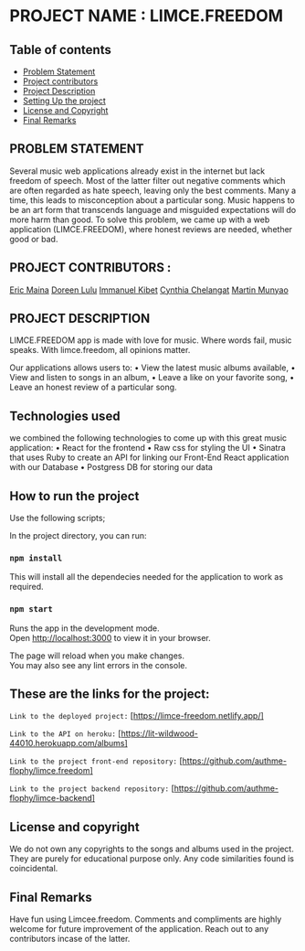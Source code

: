# PROJECT NAME : LIMCE.FREEDOM

## Table of contents
* [Problem Statement](#PROBLEM-STATEMENT)
* [Project contributors](#PROJECT-CONTRIBUTORS)
* [Project Description](#PROJECT-DESCRIPTION)
* [Setting Up the project](#How-to-run-the-project)
* [License and Copyright](#License-and-copyright)
* [Final Remarks](#final-remarks)


## PROBLEM STATEMENT
Several music web applications already exist in the internet but lack freedom of speech. Most of the latter filter out negative comments which are often regarded as hate speech, leaving only the best comments. Many a time, this leads to misconception about a particular song. Music happens to be an art form that transcends language and misguided expectations will do more harm than good.
To solve this problem, we came up with a web application (LIMCE.FREEDOM), where honest reviews are needed, whether good or bad. 

## PROJECT CONTRIBUTORS :

<a href="https://github.com/authme-flophy">Eric Maina</a>
<a href="https://github.com/doreenlulu">Doreen Lulu</a>
<a href="https://github.com/iamkibeh">Immanuel Kibet</a>
<a href="https://github.com/chelahcynthia">Cynthia Chelangat</a>
<a href="https://github.com/codertinie">Martin Munyao</a>


## PROJECT DESCRIPTION
LIMCE.FREEDOM app is made with love for music. Where words fail, music speaks. With limce.freedom, all opinions matter. 

Our applications allows users to: 
    • View the latest music albums available,
    • View and listen to songs in an album,
    • Leave a like on your favorite song,
    • Leave an honest review of a particular song.

## Technologies used
we combined the following technologies to come up with this great music application:
    • React for the frontend 
    • Raw css for styling the UI
    • Sinatra that uses Ruby to create an API for linking our Front-End React application with our Database
    • Postgress DB for storing our data

## How to run the project

Use the following scripts;

In the project directory, you can run:

### `npm install`

This will install all the dependecies needed for the application to work as required.

### `npm start`

Runs the app in the development mode.\
Open [http://localhost:3000](http://localhost:3000) to view it in your browser.

The page will reload when you make changes.\
You may also see any lint errors in the console.

## These are the links for the project:

`Link to the deployed project:`
[https://limce-freedom.netlify.app/]

`Link to the API on heroku:`
[https://lit-wildwood-44010.herokuapp.com/albums]

`Link to the project front-end repository:`
[https://github.com/authme-flophy/limce.freedom]

`Link to the project backend repository:`
[https://github.com/authme-flophy/limce-backend]

## License and copyright

We do not own any copyrights to the songs and albums used in the project. They are purely for educational purpose only. Any code similarities found is coincidental. 

## Final Remarks

Have fun using Limcee.freedom. Comments and compliments are highly welcome for future improvement of the application. Reach out to any contributors incase of the latter.
